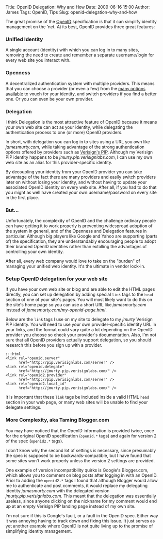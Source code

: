Title: OpenID Delegation: Why and How
Date: 2009-06-16 15:00
Author: James
Tags: OpenID, Tips
Slug: openid-delegation-why-and-how

The great promise of the [OpenID][] specification is that it can
simplify identity management on the 'net. At its best, OpenID provides
three great features:

### Unified Identity

A single account (identity) with which you can log in to many sites,
removing the need to create and remember a separate username/login for
every web site you interact with.

### Openness

A decentralized authentication system with multiple providers. This
means that you can choose a provider (or even a few) from the [many
options available][] to vouch for your identity, and switch providers if
you find a better one. Or you can even be your own provider.

### Delegation

I think Delegation is the most attractive feature of OpenID because it
means your own web site can act as your identity, while delegating the
authentication process to one (or more) OpenID providers.

In short, with delegation you can log in to sites using a URL you own
like *jamesmurty.com*, while taking advantage of the strong
authentication options offered by providers such as [Verisign's PIP][].
Although my Verisign PIP identity happens to be
*jmurty.pip.verisignlabs.com*, I can use my own web site as an alias for
this provider-specific identity.

By decoupling your identity from your OpenID provider you can take
advantage of the fact there are many providers and easily switch
providers later on without losing your identity, and without having to
update your associated OpenID identity on every web site. After all, if
you had to do that you might as well have created your own
username/password on every site in the first place.

### But...

Unfortunately, the complexity of OpenID and the challenge ordinary
people can have getting it to work properly is preventing widespread
adoption of the system in general, and of the Openness and Delegation
features in particular. Although big players like Google and Yahoo are
supporting (parts of) the specification, they are understandably
encouraging people to adopt their branded OpenID identities rather than
extolling the advantages of controlling your own identity.

After all, every web company would love to take on the "burden" of
managing your unified web identity. It's the ultimate in vendor lock-in.

### Setup OpenID delegation for your web site

If you have your own web site or blog and are able to edit the HTML
pages directly, you can set up delegation by adding special
`link` tags to the `head` section of one of your
site's pages. You will most likely want to do this on the site's home
page so you can use a short URL like *jamesmurty.com* instead of
*jamesmurty.com/my-openid-page.html*.

Below are the `link` tags I use on my site to delegate to my
*jmurty* Verisign PIP identity. You will need to use your own
provider-specific identity URL in your links, and the format could vary
quite a lot depending on the OpenID provider you choose so check your
provider's documentation. Also, I'm not sure that all OpenID providers
actually support delegation, so you should research this before you sign
up with a provider.

    :::html
    <link rel="openid.server"
          href="http://pip.verisignlabs.com/server" />
    <link rel="openid.delegate"
          href="http://jmurty.pip.verisignlabs.com/" />
    <link rel="openid2.provider"
          href="http://pip.verisignlabs.com/server" />
    <link rel="openid2.local_id"
          href="http://jmurty.pip.verisignlabs.com/" />

It is important that these `link` tags be included inside a
valid HTML `head` section in your web page, or many web sites
will be unable to find your delegate settings.

### More Complexity, aka Taming Blogger.com

You may have noticed that the OpenID information is provided twice, once
for the original OpenID specification (`openid.*` tags) and
again for version 2 of the spec (`openid2.*` tags).

I don't know why the second lot of settings is necessary, since
presumably the spec is supposed to be backwards-compatible, but I have
found that some sites won't work properly unless the version 2 settings
are provided.

One example of version incompatibility quirks is Google's Blogger.com,
which allows you to comment on blog posts after logging in with an
OpenID. Prior to adding the `openid2.*` tags I found that
although Blogger would allow me to authenticate and post comments, it
would replace my delegating identity *jamesmurty.com* with the delegated
version *jmurty.pip.verisignlabs.com*. This meant that the delegation
was essentially useless, since anyone clicking on the nickname for my
comment would end up at an empty Verisign PIP landing page instead of my
own site.

I'm not sure if this is Google's fault, or a fault in the OpenID spec.
Either way it was annoying having to track down and fixing this issue.
It just serves as yet another example where OpenID is not quite living
up to the promise of simplifying identity management.

  [OpenID]: http://openid.net/
  [many options available]: http://openid.net/get/
  [Verisign's PIP]: https://pip.verisignlabs.com/
